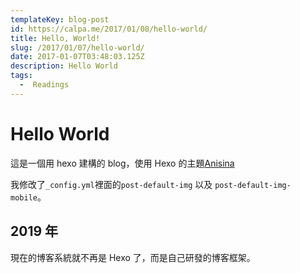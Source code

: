 ```yaml
---
templateKey: blog-post
id: https://calpa.me/2017/01/08/hello-world/
title: Hello, World!
slug: /2017/01/07/hello-world/
date: 2017-01-07T03:48:03.125Z
description: Hello World
tags:
  -  Readings
---
```


# Hello World

這是一個用 hexo 建構的 blog，使用 Hexo 的主題[Anisina](https://github.com/Haojen/hexo-theme-Anisina)

我修改了`_config.yml`裡面的`post-default-img` 以及 `post-default-img-mobile`。

## 2019 年

現在的博客系統就不再是 Hexo 了，而是自己研發的博客框架。
